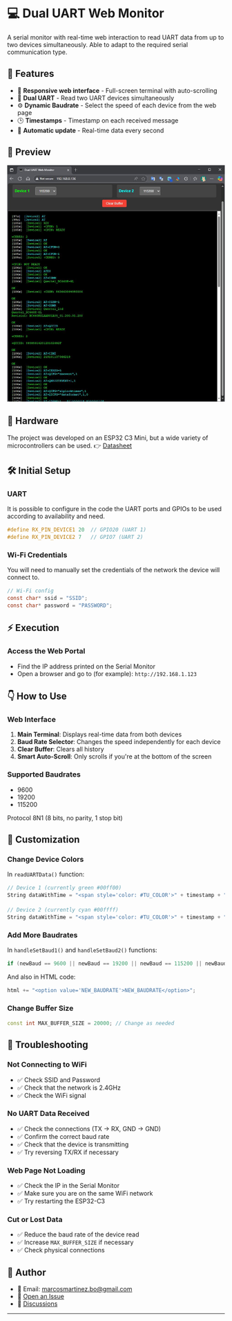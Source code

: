 # 💻  Dual UART Web Monitor

A serial monitor with real-time web interaction to read UART data from up to two devices simultaneously. Able to adapt to the required serial communication type.

## 🦾 Features

- 📱 **Responsive web interface** - Full-screen terminal with auto-scrolling
- 🔌 **Dual UART** - Read two UART devices simultaneously
- ⚙️ **Dynamic Baudrate** - Select the speed of each device from the web page
- 🕒 **Timestamps** - Timestamp on each received message
- 🔄 **Automatic update** - Real-time data every second

## 👀 Preview
![Image](/Capture.JPG)


## 🚗 Hardware
 The project was developed on an ESP32 C3 Mini, but a wide variety of microcontrollers can be used.
👉 [Datasheet](https://michiel.vanderwulp.be/domotica/Modules/ESP32-C3-SuperMini/)

## 🛠️ Initial Setup

### UART
It is possible to configure in the code the UART ports and GPIOs to be used according to availability and need.

```c
#define RX_PIN_DEVICE1 20  // GPIO20 (UART 1)
#define RX_PIN_DEVICE2 7   // GPIO7 (UART 2)
```

### Wi-Fi Credentials
You will need to manually set the credentials of the network the device will connect to.

```c
// Wi-Fi config
const char* ssid = "SSID";
const char* password = "PASSWORD";
```

## ⚡ Execution

### Access the Web Portal
- Find the IP address printed on the Serial Monitor
- Open a browser and go to (for example): `http://192.168.1.123`

## 👇 How to Use

### Web Interface
1. **Main Terminal**: Displays real-time data from both devices
2. **Baud Rate Selector**: Changes the speed independently for each device
3. **Clear Buffer**: Clears all history
4. **Smart Auto-Scroll**: Only scrolls if you're at the bottom of the screen

### Supported Baudrates
- 9600
- 19200  
- 115200

 Protocol 8N1 (8 bits, no parity, 1 stop bit)


## 🎨 Customization

### Change Device Colors
In `readUARTData()` function:
```cpp
// Device 1 (currently green #00ff00)
String dataWithTime = "<span style='color: #TU_COLOR'>" + timestamp + "[Device1] " + newData1 + "</span>\n";

// Device 2 (currently cyan #00ffff)  
String dataWithTime = "<span style='color: #TU_COLOR'>" + timestamp + "[Device2] " + newData2 + "</span>\n";
```

### Add More Baudrates
In `handleSetBaud1()` and `handleSetBaud2()` functions:
```cpp
if (newBaud == 9600 || newBaud == 19200 || newBaud == 115200 || newBaud == NEW_BAUDRATE) {
```

And also in HTML code:
```cpp
html += "<option value='NEW_BAUDRATE'>NEW_BAUDRATE</option>";
```

### Change Buffer Size
```cpp
const int MAX_BUFFER_SIZE = 20000; // Change as needed
```

## 🔧 Troubleshooting

### Not Connecting to WiFi
- ✅ Check SSID and Password
- ✅ Check that the network is 2.4GHz
- ✅ Check the WiFi signal

### No UART Data Received
- ✅ Check the connections (TX → RX, GND → GND)
- ✅ Confirm the correct baud rate
- ✅ Check that the device is transmitting
- ✅ Try reversing TX/RX if necessary

### Web Page Not Loading
- ✅ Check the IP in the Serial Monitor
- ✅ Make sure you are on the same WiFi network
- ✅ Try restarting the ESP32-C3

### Cut or Lost Data
- ✅ Reduce the baud rate of the device read
- ✅ Increase `MAX_BUFFER_SIZE` if necessary
- ✅ Check physical connections

## 👤 Author
- 📧 Email: marcosmartinez.bo@gmail.com
- 🐛 [Open an Issue](https://github.com/tu-usuario/dual-uart-monitor/issues)
- 💬 [Discussions](https://github.com/tu-usuario/dual-uart-monitor/discussions)


---
